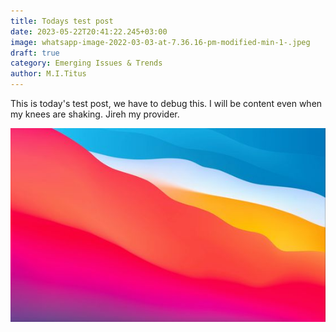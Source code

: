 ```yaml
---
title: Todays test post
date: 2023-05-22T20:41:22.245+03:00
image: whatsapp-image-2022-03-03-at-7.36.16-pm-modified-min-1-.jpeg
draft: true
category: Emerging Issues & Trends
author: M.I.Titus
---
```

This is today's test post, we have to debug this. I will be content even when my knees are shaking. Jireh my provider.

![](dc5855fd122817d1ff87d4637226acf7.jpg)



